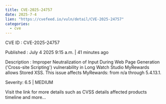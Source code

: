 ```yaml
--- 
title: CVE-2025-24757
date: 2025-7-4
lien: "https://cvefeed.io/vuln/detail/CVE-2025-24757"
categories:
  - cve
---
```


CVE ID : CVE-2025-24757

Published :  July 4
2025
9:15 a.m. | 41 minutes ago

Description : Improper Neutralization of Input During Web Page Generation ('Cross-site Scripting') vulnerability in Long Watch Studio MyRewards allows Stored XSS. This issue affects MyRewards: from n/a through 5.4.13.1.

Severity: 6.5 | MEDIUM

Visit the link for more details
such as CVSS details
affected products
timeline
and more...
